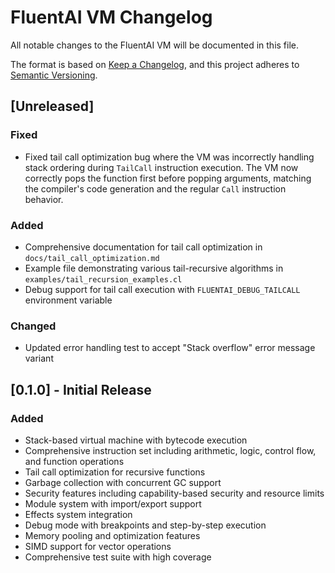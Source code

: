 # FluentAI VM Changelog

All notable changes to the FluentAI VM will be documented in this file.

The format is based on [Keep a Changelog](https://keepachangelog.com/en/1.0.0/),
and this project adheres to [Semantic Versioning](https://semver.org/spec/v2.0.0.html).

## [Unreleased]

### Fixed
- Fixed tail call optimization bug where the VM was incorrectly handling stack ordering during `TailCall` instruction execution. The VM now correctly pops the function first before popping arguments, matching the compiler's code generation and the regular `Call` instruction behavior.

### Added
- Comprehensive documentation for tail call optimization in `docs/tail_call_optimization.md`
- Example file demonstrating various tail-recursive algorithms in `examples/tail_recursion_examples.cl`
- Debug support for tail call execution with `FLUENTAI_DEBUG_TAILCALL` environment variable

### Changed
- Updated error handling test to accept "Stack overflow" error message variant

## [0.1.0] - Initial Release

### Added
- Stack-based virtual machine with bytecode execution
- Comprehensive instruction set including arithmetic, logic, control flow, and function operations
- Tail call optimization for recursive functions
- Garbage collection with concurrent GC support
- Security features including capability-based security and resource limits
- Module system with import/export support
- Effects system integration
- Debug mode with breakpoints and step-by-step execution
- Memory pooling and optimization features
- SIMD support for vector operations
- Comprehensive test suite with high coverage